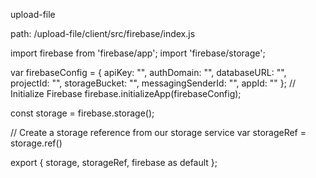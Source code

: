 upload-file

path: /upload-file/client/src/firebase/index.js

import firebase from 'firebase/app';
import 'firebase/storage';

var firebaseConfig = {
  apiKey: "",
  authDomain: "",
  databaseURL: "",
  projectId: "",
  storageBucket: "",
  messagingSenderId: "",
  appId: ""
};
// Initialize Firebase
firebase.initializeApp(firebaseConfig);

const storage = firebase.storage();

// Create a storage reference from our storage service
var storageRef = storage.ref()

export {
  storage, storageRef, firebase as default
};